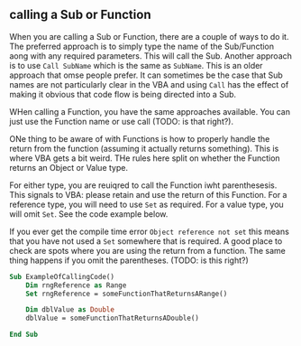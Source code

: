 ## calling a Sub or Function

When you are calling a Sub or Function, there are a couple of ways to do it. The preferred approach is to simply type the name of the Sub/Function aong with any required parameters. This will call the Sub. Another approach is to use `Call SubName` which is the same as `SubName`. This is an older approach that omse people prefer. It can sometimes be the case that Sub names are not particularly clear in the VBA and using `Call` has the effect of making it obvious that code flow is being directed into a Sub.

WHen calling a Function, you have the same approaches available. You can just use the Function name or use call (TODO: is that right?).

ONe thing to be aware of with Functions is how to properly handle the return from the function (assuming it actually returns something). This is where VBA gets a bit weird. THe rules here split on whether the Function returns an Object or Value type.

For either type, you are reuiqred to call the Function iwht parenthesesis. This signals to VBA: please retain and use the return of this Function. For a reference type, you will need to use `Set` as required. For a value type, you will omit `Set`. See the code example below.

If you ever get the compile time error `Object reference not set` this means that you have not used a `Set` somewhere that is required. A good place to check are spots where you are using the return from a function. The same thing happens if you omit the parentheses. (TODO: is this right?)

```vb
Sub ExampleOfCallingCode()
    Dim rngReference as Range
    Set rngReference = someFunctionThatReturnsARange()

    Dim dblValue as Double
    dblValue = someFunctionThatReturnsADouble()

End Sub
```

